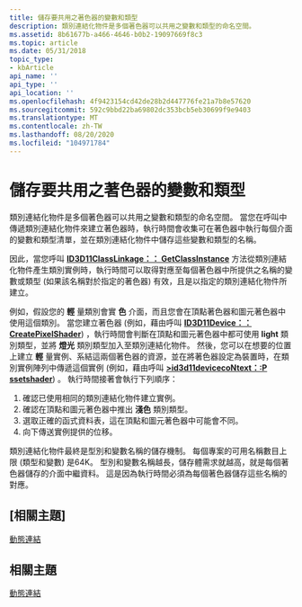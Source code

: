 ```yaml
---
title: 儲存要共用之著色器的變數和類型
description: 類別連結化物件是多個著色器可以共用之變數和類型的命名空間。
ms.assetid: 8b61677b-a466-4646-b0b2-19097669f8c3
ms.topic: article
ms.date: 05/31/2018
topic_type:
- kbArticle
api_name: ''
api_type: ''
api_location: ''
ms.openlocfilehash: 4f9423154cd42de28b2d447776fe21a7b8e57620
ms.sourcegitcommit: 592c9bbd22ba69802dc353bcb5eb30699f9e9403
ms.translationtype: MT
ms.contentlocale: zh-TW
ms.lasthandoff: 08/20/2020
ms.locfileid: "104971784"
---
```

# <a name="storing-variables-and-types-for-shaders-to-share"></a>儲存要共用之著色器的變數和類型

類別連結化物件是多個著色器可以共用之變數和類型的命名空間。 當您在呼叫中傳遞類別連結化物件來建立著色器時，執行時間會收集可在著色器中執行每個介面的變數和類型清單，並在類別連結化物件中儲存這些變數和類型的名稱。

因此，當您呼叫 [**ID3D11ClassLinkage：： GetClassInstance**](/windows/desktop/api/d3d11/nf-d3d11-id3d11classlinkage-getclassinstance) 方法從類別連結化物件產生類別實例時，執行時間可以取得對應至每個著色器中所提供之名稱的變數或類型 (如果該名稱對於指定的著色器) 有效，且是以指定的類別連結化物件所建立。

例如，假設您的 **輕** 量類別會實 **色** 介面，而且您會在頂點著色器和圖元著色器中使用這個類別。 當您建立著色器 (例如，藉由呼叫 [**ID3D11Device：： CreatePixelShader**](/windows/desktop/api/d3d11/nf-d3d11-id3d11device-createpixelshader)) ，執行時間會判斷在頂點和圖元著色器中都可使用 **light** 類別類型，並將 **燈光** 類別類型加入至類別連結化物件。 然後，您可以在想要的位置上建立 **輕** 量實例、系結這兩個著色器的資源，並在將著色器設定為裝置時，在類別實例陣列中傳遞這個實例 (例如，藉由呼叫 [**>id3d11devicecoNtext：:P ssetshader**](/windows/desktop/api/d3d11/nf-d3d11-id3d11devicecontext-pssetshader)) 。 執行時間接著會執行下列順序：

1.  確認已使用相同的類別連結化物件建立實例。
2.  確認在頂點和圖元著色器中推出 **淺色** 類別類型。
3.  選取正確的函式資料表，這在頂點和圖元著色器中可能會不同。
4.  向下傳送實例提供的位移。

類別連結化物件最終是型別和變數名稱的儲存機制。 每個專案的可用名稱數目上限 (類型和變數) 是64K。 型別和變數名稱越長，儲存體需求就越高，就是每個著色器儲存的介面中繼資料。 這是因為執行時間必須為每個著色器儲存這些名稱的對應。

## <a name="related-topics"></a>[相關主題]

[動態連結](overviews-direct3d-11-hlsl-dynamic-linking.md)


## <a name="related-topics"></a>相關主題

<dl> <dt>

[動態連結](overviews-direct3d-11-hlsl-dynamic-linking.md)
</dt> </dl>

 

 